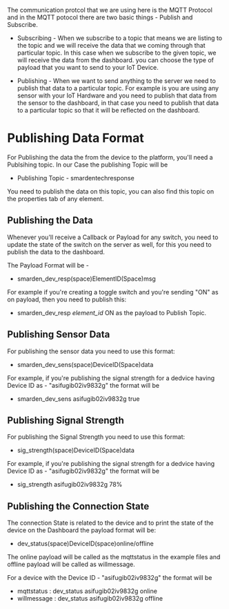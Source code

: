 The communication protcol that we are using here is the MQTT Protocol and in the MQTT potocol there are two basic things - Publish and Subscribe. 

* Subscribing - When we subscribe to a topic that means we are listing to the topic and we will receive the data that we coming through that particular topic. In this case when we subscribe to the given topic, we will receive the data from the dashboard. you can choose the type of payload that you want to send to your IoT Device. 

* Publishing - When we want to send anything to the server we need to publish that data to a particular topic. For example is you are using any sensor with your IoT Hardware and you need to publish that data from the sensor to the dashboard, in that case you need to publish that data to a particular topic so that it will be reflected on the dashboard. 

# Publishing Data Format 

For Publishing the data the from the device to the platform, you'll need a Publsihing topic. In our Case the publishing Topic will be 

* Publishing Topic - smardentechresponse

You need to publish the data on this topic, you can also find this topic on the properties tab of any element.  

## Publishing the Data 

Whenever you'll receive a Callback or Payload for any switch, you need to update the state of the switch on the server as well, for this you need to publish the data to the dashboard. 

The Payload Format will be - 
* smarden_dev_resp(space)ElementID(Space)msg

For example if you're creating a toggle switch and you're sending "ON" as on payload, then you need to publish this: 
* smarden_dev_resp *element_id* ON as the payload to Publish Topic. 

## Publishing Sensor Data 

For publishing the sensor data you need to use this format: 
* smarden_dev_sens(space)DeviceID(Space)data

For example, if you're publishing the signal strength for a dedvice having Device ID as - "asifugib02iv9832g" the format will be 
* smarden_dev_sens asifugib02iv9832g true

## Publishing Signal Strength 

For publishing the Signal Strength you need to use this format: 
* sig_strength(space)DeviceID(Space)data

For example, if you're publishing the signal strength for a dedvice having Device ID as - "asifugib02iv9832g" the format will be 
* sig_strength asifugib02iv9832g 78%

## Publishing the Connection State 

The connection State is related to the device and to print the state of the device on the Dashboard the payload format will be: 

* dev_status(space)DeviceID(space)online/offline 

The online payload will be called as the mqttstatus in the example files and offline payload will be called as willmessage. 

For a device with the Device ID - "asifugib02iv9832g" the format will be
* mqttstatus : dev_status asifugib02iv9832g online 
* willmessage : dev_status asifugib02iv9832g offline 

